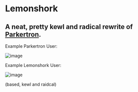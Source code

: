 # Lemonshork
A neat, pretty kewl and radical rewrite of [Parkertron](https://github.com/parkervcp/parkertron).
---

Example Parkertron User:

![image](https://github.com/Hayden1321/lemonshork/assets/22716909/26348674-7163-4709-8ffc-ed6c9351143c)


Example Lemonshork User:

![image](https://github.com/Hayden1321/lemonshork/assets/22716909/9a15003a-31db-4625-804a-55ba8689347b)

(based, kewl and raidcal)
